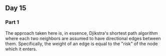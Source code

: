 ## Day 15

### Part 1

The approach taken here is, in essence, Djikstra's shortest path algorithm where each two neighbors are assumed to have directional edges between them. Specifically, the weight of an edge is equal to the "risk" of the node which it enters. 